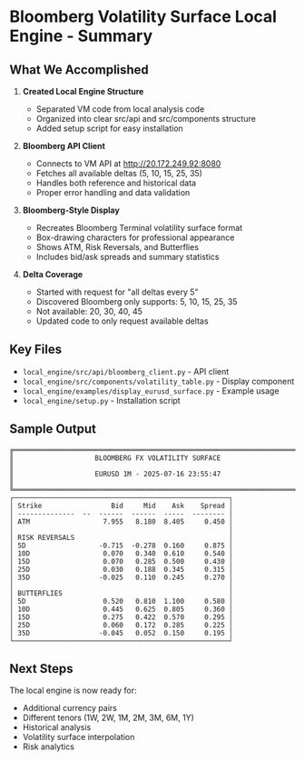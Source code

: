 # Bloomberg Volatility Surface Local Engine - Summary

## What We Accomplished

1. **Created Local Engine Structure**
   - Separated VM code from local analysis code
   - Organized into clear src/api and src/components structure
   - Added setup script for easy installation

2. **Bloomberg API Client**
   - Connects to VM API at http://20.172.249.92:8080
   - Fetches all available deltas (5, 10, 15, 25, 35)
   - Handles both reference and historical data
   - Proper error handling and data validation

3. **Bloomberg-Style Display**
   - Recreates Bloomberg Terminal volatility surface format
   - Box-drawing characters for professional appearance
   - Shows ATM, Risk Reversals, and Butterflies
   - Includes bid/ask spreads and summary statistics

4. **Delta Coverage**
   - Started with request for "all deltas every 5"
   - Discovered Bloomberg only supports: 5, 10, 15, 25, 35
   - Not available: 20, 30, 40, 45
   - Updated code to only request available deltas

## Key Files

- `local_engine/src/api/bloomberg_client.py` - API client
- `local_engine/src/components/volatility_table.py` - Display component
- `local_engine/examples/display_eurusd_surface.py` - Example usage
- `local_engine/setup.py` - Installation script

## Sample Output

```
╔══════════════════════════════════════════════════════════════════════════════╗
║                    BLOOMBERG FX VOLATILITY SURFACE                           ║
║                    EURUSD 1M - 2025-07-16 23:55:47                          ║
╚══════════════════════════════════════════════════════════════════════════════╝
┌─────────────────────────────────────────────────────┐
│ Strike                 Bid     Mid    Ask    Spread │
│ --------------  --  ------  ------  -----  -------- │
│ ATM                  7.955   8.180  8.405     0.450 │
│                                                     │
│ RISK REVERSALS                                      │
│ 5D                  -0.715  -0.278  0.160     0.875 │
│ 10D                  0.070   0.340  0.610     0.540 │
│ 15D                  0.070   0.285  0.500     0.430 │
│ 25D                  0.030   0.188  0.345     0.315 │
│ 35D                 -0.025   0.110  0.245     0.270 │
│                                                     │
│ BUTTERFLIES                                         │
│ 5D                   0.520   0.810  1.100     0.580 │
│ 10D                  0.445   0.625  0.805     0.360 │
│ 15D                  0.275   0.422  0.570     0.295 │
│ 25D                  0.060   0.172  0.285     0.225 │
│ 35D                 -0.045   0.052  0.150     0.195 │
└─────────────────────────────────────────────────────┘
```

## Next Steps

The local engine is now ready for:
- Additional currency pairs
- Different tenors (1W, 2W, 1M, 2M, 3M, 6M, 1Y)
- Historical analysis
- Volatility surface interpolation
- Risk analytics